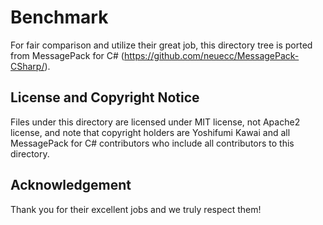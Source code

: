 Benchmark
===

For fair comparison and utilize their great job, this directory tree is ported from MessagePack for C# (https://github.com/neuecc/MessagePack-CSharp/).

License and Copyright Notice
---

Files under this directory are licensed under MIT license, not Apache2 license, and note that copyright holders are Yoshifumi Kawai and all MessagePack for C# contributors who include all contributors to this directory.

Acknowledgement
---

Thank you for their excellent jobs and we truly respect them!
